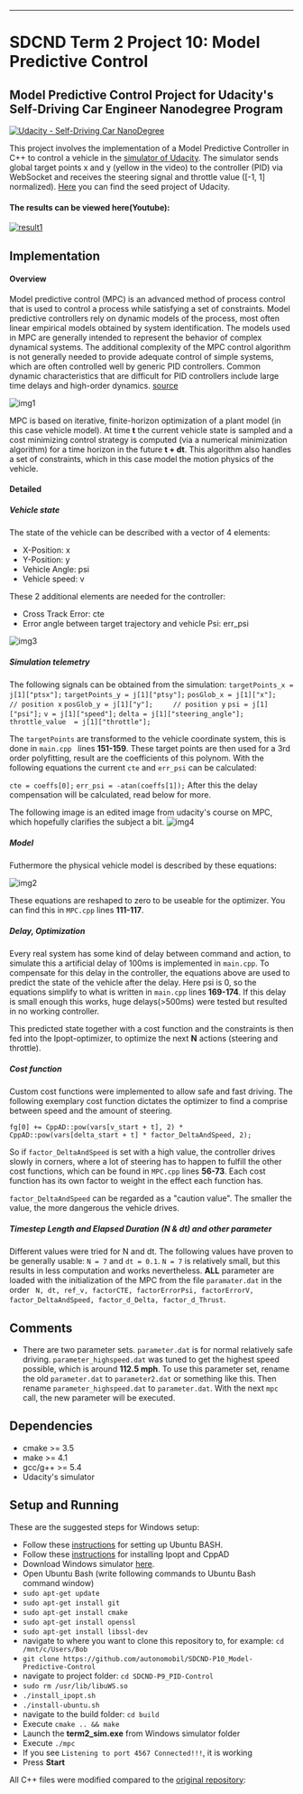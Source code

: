 [//]: # (Image References)

[img1]: ./images/MPC_scheme_basic.svg "MPC_scheme_basic"
[img2]: ./images/equations.png "equations"
[img3]: ./images/state.png "state"
[img4]: ./images/example.png "example"
___
# SDCND Term 2 Project 10: Model Predictive Control
## Model Predictive Control Project for Udacity's Self-Driving Car Engineer Nanodegree Program
[![Udacity - Self-Driving Car NanoDegree](https://s3.amazonaws.com/udacity-sdc/github/shield-carnd.svg)](http://www.udacity.com/drive)

This project involves the implementation of a Model Predictive Controller in C++ to control a vehicle in the [simulator of Udacity](https://github.com/udacity/self-driving-car-sim/releases). The simulator sends global target points x and y (yellow in the video) to the controller (PID) via WebSocket and receives the steering signal and throttle value ([-1, 1] normalized). [Here](https://github.com/udacity/CarND-MPC-Project) you can find the seed project of Udacity.

#### The results can be viewed here(Youtube):
[![result1](https://img.youtube.com/vi/02ajYi8aZDI/0.jpg)](https://www.youtube.com/watch?v=02ajYi8aZDI)

## Implementation

#### Overview
Model predictive control (MPC) is an advanced method of process control that is used to control a process while satisfying a set of constraints. Model predictive controllers rely on dynamic models of the process, most often linear empirical models obtained by system identification. The models used in MPC are generally intended to represent the behavior of complex dynamical systems. The additional complexity of the MPC control algorithm is not generally needed to provide adequate control of simple systems, which are often controlled well by generic PID controllers. Common dynamic characteristics that are difficult for PID controllers include large time delays and high-order dynamics. [source](https://en.wikipedia.org/wiki/Model_predictive_control)

![img1]

MPC is based on iterative, finite-horizon optimization of a plant model (in this case vehicle model). At time **t** the current vehicle state is sampled and a cost minimizing control strategy is computed (via a numerical minimization algorithm) for a time horizon in the future **t + dt**. This algorithm also handles a set of constraints, which in this case model the motion physics of the vehicle.


#### Detailed
##### Vehicle state
The state of the vehicle can be described with a vector of 4 elements:
* X-Position: x
* Y-Position: y
* Vehicle Angle: psi
* Vehicle speed: v

These 2 additional elements are needed for the controller:
* Cross Track Error: cte
* Error angle between target trajectory and vehicle Psi: err_psi


![img3]

##### Simulation telemetry
The following signals can be obtained from the simulation:
``targetPoints_x = j[1]["ptsx"];``
``targetPoints_y = j[1]["ptsy"];``
``posGlob_x = j[1]["x"];     // position x``
``posGlob_y = j[1]["y"];     // position y``
``psi = j[1]["psi"];``
``v = j[1]["speed"];``
``delta = j[1]["steering_angle"];``
``throttle_value  = j[1]["throttle"];``

The ``targetPoints`` are transformed to the vehicle coordinate system, this is done in ``main.cpp `` lines **151-159**. These target points are then used for a 3rd order polyfitting, result are the coefficients of this polynom. With the following equations the current ``cte`` and ``err_psi`` can be calculated:

``cte = coeffs[0];``
``err_psi = -atan(coeffs[1]);``
After this the delay compensation will be calculated, read below for more.

The following image is an edited image from udacity's course on MPC, which hopefully clarifies the subject a bit.
![img4]

##### Model
Futhermore the physical vehicle model is described by these equations:

![img2]

These equations are reshaped to zero to be useable for the optimizer. You can find this in ``MPC.cpp`` lines **111-117**.



##### Delay, Optimization
Every real system has some kind of delay between command and action, to simulate this a artificial delay of 100ms is implemented in ``main.cpp``. To compensate for this delay in the controller, the equations above are used to predict the state of the vehicle after the delay. Here psi is 0, so the equations simplify to what is written in ``main.cpp`` lines **169-174**.  If this delay is small enough this works, huge delays(>500ms) were tested but resulted in no working controller.

This predicted state together with a cost function and the constraints is then fed into the Ipopt-optimizer, to optimize the next **N** actions (steering and throttle).


##### Cost function
Custom cost functions were implemented to allow safe and fast driving. The following exemplary cost function dictates the optimizer to find a comprise between speed and the amount of steering.

``fg[0] += CppAD::pow(vars[v_start + t], 2) * CppAD::pow(vars[delta_start + t] * factor_DeltaAndSpeed, 2);``

So if  ``factor_DeltaAndSpeed`` is set with a high value, the controller drives slowly in corners, where a lot of steering has to happen to fulfill the other cost functions, which can be found in ``MPC.cpp`` lines **56-73**. Each cost function has its own factor to weight in the effect each function has.

 ``factor_DeltaAndSpeed`` can be regarded as a "caution value". The smaller the value, the more dangerous the vehicle drives.

##### Timestep Length and Elapsed Duration (N & dt) and other parameter
Different values were tried for N and dt. The following values have proven to be generally usable: ``N = 7`` and ``dt = 0.1``. ``N = 7`` is relatively small, but this results in less computation and works nevertheless. **ALL** parameter are loaded with the initialization of the MPC from the file ``paramater.dat`` in the order `` N, dt, ref_v, factorCTE, factorErrorPsi, factorErrorV, factor_DeltaAndSpeed, factor_d_Delta, factor_d_Thrust``.


## Comments
* There are two parameter sets. ``parameter.dat`` is for normal relatively safe driving. ``parameter_highspeed.dat`` was tuned to get the highest  speed possible, which is around **112.5 mph**. To use this parameter set, rename the old ``parameter.dat`` to ``parameter2.dat`` or something like this. Then rename ``parameter_highspeed.dat`` to ``parameter.dat``. With the next ``mpc`` call, the new parameter will be executed.



## Dependencies

* cmake >= 3.5
* make >= 4.1
* gcc/g++ >= 5.4
* Udacity's simulator

## Setup and Running
These are the suggested steps for Windows setup:

* Follow these [instructions](https://www.howtogeek.com/249966/how-to-install-and-use-the-linux-bash-shell-on-windows-10/) for setting up Ubuntu BASH.
* Follow these [instructions](https://github.com/udacity/CarND-MPC-Quizzes/blob/master/install_Ipopt_CppAD.md) for installing Ipopt and CppAD
* Download Windows simulator [here](https://github.com/udacity/self-driving-car-sim/releases).
* Open Ubuntu Bash (write following commands to Ubuntu Bash command window)
* ``sudo apt-get update``
* ``sudo apt-get install git``
* ``sudo apt-get install cmake``
* ``sudo apt-get install openssl``
* ``sudo apt-get install libssl-dev``
* navigate to where you want to clone this repository to, for example:
 ``cd /mnt/c/Users/Bob``
* ``git clone https://github.com/autonomobil/SDCND-P10_Model-Predictive-Control``
* navigate to project folder: ``cd SDCND-P9_PID-Control``
* ``sudo rm /usr/lib/libuWS.so``
* ``./install_ipopt.sh``
* ``./install-ubuntu.sh``
* navigate to the build folder: ``cd build``
* Execute ``cmake .. && make``
* Launch the **term2_sim.exe** from Windows simulator folder
* Execute ``./mpc``
* If you see ``Listening to port 4567 Connected!!!``, it is working
* Press **Start**


All C++ files were modified compared to the [original repository](https://github.com/udacity/CarND-MPC-Project):  
